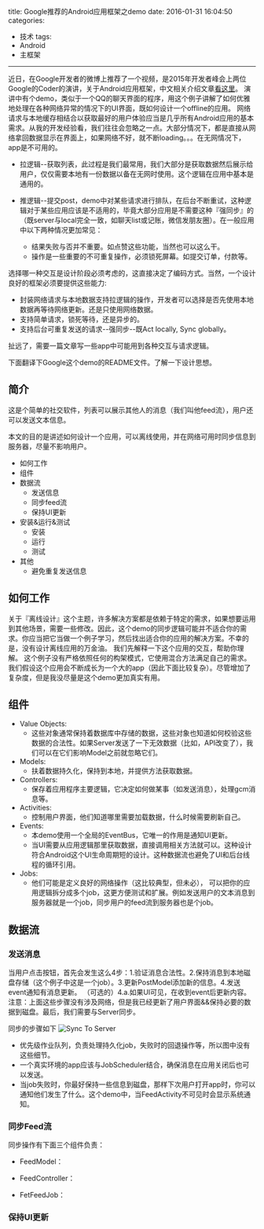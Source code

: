 title: Google推荐的Android应用框架之demo
date: 2016-01-31 16:04:50
categories:
- 技术
tags:
- Android
- 主框架
---
近日，在Google开发者的微博上推荐了一个视频，是2015年开发者峰会上两位Google的Coder的演讲，关于Android应用框架，中文相关介绍文章[看这里](http://blog.zhaiyifan.cn/2016/01/29/android-app-architecture-2015/)。
演讲中有个demo，类似于一个QQ的聊天界面的程序，用这个例子讲解了如何优雅地处理在各种网络异常的情况下的UI界面，既如何设计一个offline的应用。
网络请求与本地缓存相结合以获取最好的用户体验应当是几乎所有Android应用的基本需求。从我的开发经验看，我们往往会忽略之一点。大部分情况下，都是直接从网络拿回数据显示在界面上，如果网络不好，就不断loading。。。在无网情况下，app是不可用的。

* 拉逻辑--获取列表，此过程是我们最常用，我们大部分是获取数据然后展示给用户，仅仅需要本地有一份数据以备在无网时使用。这个逻辑在应用中基本是通用的。
* 推逻辑--提交post，demo中对某些请求进行排队，在后台不断重试，这种逻辑对于某些应用应该是不适用的，毕竟大部分应用是不需要这种『强同步』的（既server与local完全一致，如聊天list或记账，微信发朋友圈）。在一般应用中以下两种情况更加常见：

	* 结果失败与否并不重要。如点赞这些功能，当然也可以这么干。
	* 操作是一些重要的不可重复操作，必须锁死屏幕。如提交订单，付款等。

选择哪一种交互是设计阶段必须考虑的，这直接决定了编码方式。当然，一个设计良好的框架必须要提供这些能力:

* 封装网络请求与本地数据支持拉逻辑的操作，开发者可以选择是否先使用本地数据再等待网络更新。还是只使用网络数据。
* 支持简单请求，锁死等待，还是异步的。
* 支持后台可重复发送的请求--强同步--既Act locally, Sync globally。

扯远了，需要一篇文章写一些app中可能用到各种交互与请求逻辑。

下面翻译下Google这个demo的README文件。了解一下设计思想。

## 简介
这是个简单的社交软件，列表可以展示其他人的消息（我们叫他feed流），用户还可以发送文本信息。

本文的目的是讲述如何设计一个应用，可以离线使用，并在网络可用时同步信息到服务器，尽量不影响用户。

* 如何工作
* 组件
* 数据流
	* 发送信息
	* 同步feed流
	* 保持UI更新
* 安装&运行&测试
	* 安装
	* 运行
	* 测试
* 其他
	* 避免重复发送信息 

## 如何工作
关于『离线设计』这个主题，许多解决方案都是依赖于特定的需求，如果想要运用到其他场景，需要一些修改。因此，这个demo的同步逻辑可能并不适合你的需求。你应当把它当做一个例子学习，然后找出适合你的应用的解决方案。不幸的是，没有设计离线应用的万金油。
我们先解释一下这个应用的交互，帮助你理解。
这个例子没有严格依照任何的构架模式，它使用混合方法满足自己的需求。我们假设这个应用会不断成长为一个大的app（因此下面比较复杂）。尽管增加了复杂度，但是我没尽量是这个demo更加真实有用。

## 组件
* Value Objects:
	* 这些对象通常保持着数据库中存储的数据，这些对象也知道如何校验这些数据的合法性。如果Server发送了一下无效数据（比如，API改变了），我们可以在它们影响Model之前就忽略它们。
* Models:
	* 扶着数据持久化，保持到本地，并提供方法获取数据。
* Controllers:
	* 保存着应用程序主要逻辑，它决定如何做某事（如发送消息），处理gcm消息等。
* Activities:
	* 控制用户界面，他们知道哪里需要加载数据，什么时候需要刷新自己。
* Events:
	* 本demo使用一个全局的EventBus，它唯一的作用是通知UI更新。
	* 当UI需要从应用逻辑那里获取数据，直接调用相关方法就可以。这种设计符合Android这个UI生命周期短的设计。这种数据流也避免了UI和后台线程的循环引用。
* Jobs:
	* 他们可能是定义良好的网络操作（这比较典型，但未必）， 可以把你的应用逻辑拆分成多个job，这更方便测试和扩展。例如发送用户的文本消息到服务器就是一个job，同步用户的feed流到服务器也是个job。

## 数据流

### 发送消息
当用户点击按钮，首先会发生这么4步：1.验证消息合法性。2.保持消息到本地磁盘存储（这个例子中这是一个job）。3.更新PostModel添加新的信息。4.发送event通知有消息更新。
（可选的）4.a.如果UI可见，在收到event后更新内容。
注意：上面这些步骤没有涉及网络，但是我已经更新了用户界面&&保持必要的数据到磁盘。最后，我们需要与Server同步。

同步的步骤如下
![Sync To Server](https://camo.githubusercontent.com/590b0315c04a7e5c0b429fbd521f99062aacde1d/68747470733a2f2f7777772e657665726e6f74652e636f6d2f73686172642f7331392f73682f31313036313730662d346637332d343531392d616537642d3466346166313364343138322f366562656436376534613734613461342f7265732f62656166626235362d633564632d346563622d393934662d3330653036616232313961342f736b697463682e706e67)

* 优先级作业队列，负责处理持久化job，失败时的回退操作等，所以图中没有这些细节。
* 一个真实环境的app应该与JobScheduler结合，确保消息在应用关闭后也可以发送。
* 当job失败时，你最好保持一些信息到磁盘，那样下次用户打开app时，你可以通知他们发生了什么。这个demo中，当FeedActivity不可见时会显示系统通知。

### 同步Feed流
同步操作有下面三个组件负责：

* FeedModel：

* FeedController：

* FetFeedJob：

### 保持UI更新